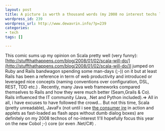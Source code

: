 ```yaml
--- 
layout: post
title: A picture is worth a thousand words (my 2008 no interest techs list)
wordpress_id: 239
wordpress_url: http://www.dewavrin.info/?p=239
categories: 
- tech
tags: []

---
```

This comic sums up my opinion on Scala pretty well (very funny):[http://stuffthathappens.com/blog/2008/01/02/scala-will-do/](http://stuffthathappens.com/blog/2008/01/02/scala-will-do/)I jumped on Ruby and Rails bandwagon spending some man-days (;-)) on it but at least Rails has been a reference in term of web productivity and introduced or leveraged nice concepts (naming conventions over configuration, DSL, REST, TDD etc.) . Recently, many Java web frameworks compared themselves to Rails and how they were much better (Seam,Grails &amp; Co). Rails influenced the IT community (Java, .Net and Python included).=&gt; All in all, i have excuses to have followed the crowd...  But not this time, Scala (pretty unreadable), JavaFx (not until i see [the consumer jre](http://weblogs.java.net/blog/chet/archive/2007/05/consumer_jre_le.html) in action and applets as fast-loaded as flash apps without dumb dialog boxes) are definitely on my 2008 technos of no-interest !I'll hopefully focus this year on the new Cobol ;-) core (or even .Net/C#) .
